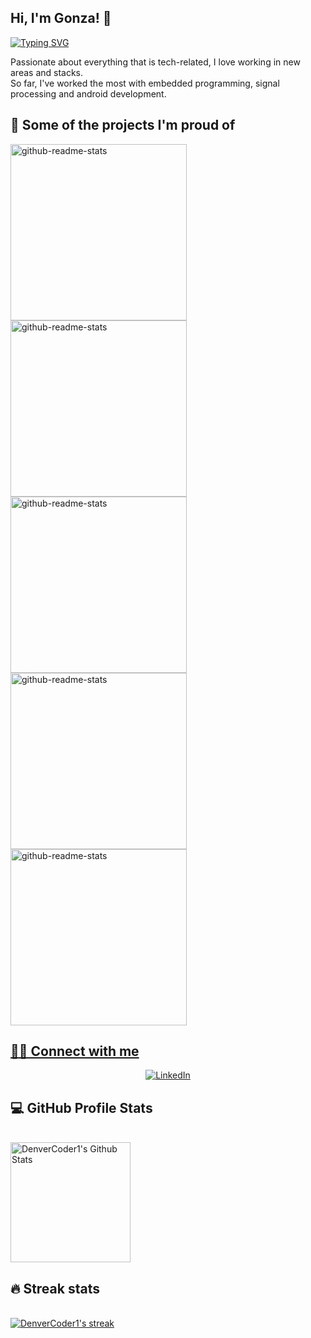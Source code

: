 ## Hi, I'm Gonza! 👋

<!-- Typing SVG by DenverCoder1 - https://github.com/DenverCoder1/readme-typing-svg -->
[![Typing SVG](https://readme-typing-svg.herokuapp.com?lines=Electronic+Engineer;Constantly+seeking+challenges)](https://git.io/typing-svg)

Passionate about everything that is tech-related, I love working in new areas and stacks. \
So far, I've worked the most with embedded programming, signal processing and android development.

## 📕 Some of the projects I'm proud of
<!-- Small repo cards (fork) - https://github.com/DenverCoder1/github-readme-stats -->
<p align="left">
    <a href="https://github.com/Lab-de-microprocesadores-G1/tpf-mp3-player"><img width="282" src="https://denvercoder1-github-readme-stats.vercel.app/api/pin/?username=Lab-de-microprocesadores-G1&repo=tpf-mp3-player&theme=react&bg_color=1F222E&title_color=F85D7F&icon_color=F8D866&hide_border=true&show_icons=false" alt="github-readme-stats"></a>
    <a href="https://github.com/gonzadavidov/food-recognition"><img width="282" src="https://denvercoder1-github-readme-stats.vercel.app/api/pin/?username=gonzadavidov&repo=food-recognition&theme=react&bg_color=1F222E&title_color=F85D7F&icon_color=F8D866&hide_border=true&show_icons=false" alt="github-readme-stats"></a>
    <a href="https://github.com/gonzadavidov/LoRaWAN-Gateway"><img width="282" src="https://denvercoder1-github-readme-stats.vercel.app/api/pin/?username=gonzadavidov&repo=LoRaWAN-Gateway&theme=react&bg_color=1F222E&title_color=F85D7F&icon_color=F8D866&hide_border=true&show_icons=false" alt="github-readme-stats"></a>
    <a href="https://github.com/asp-image-dsp/cyclops"><img width="282" src="https://denvercoder1-github-readme-stats.vercel.app/api/pin/?username=asp-image-dsp&repo=cyclops&theme=react&bg_color=1F222E&title_color=F85D7F&icon_color=F8D866&hide_border=true&show_icons=false" alt="github-readme-stats"></a>
    <a href="https://github.com/gonzadavidov/Catan"><img width="282" src="https://denvercoder1-github-readme-stats.vercel.app/api/pin/?username=gonzadavidov&repo=Catan&theme=react&bg_color=1F222E&title_color=F85D7F&icon_color=F8D866&hide_border=true&show_icons=false" alt="github-readme-stats">
</p>
    

## 🙋‍♂️ Connect with me 
<p align="center">
<a href="https://www.linkedin.com/in/gonzalo-joaquin-davidov-8397051b4/"><img alt="LinkedIn" title="Twitter" src="https://img.shields.io/badge/-LinkedIn-blue?style=for-the-badge&logo=Linkedin&logoColor=white"/></a>
</p>

## 💻 GitHub Profile Stats
\
<a href="https://github.com/anuraghazra/github-readme-stats"><img alt="DenverCoder1's Github Stats" src="https://denvercoder1-github-readme-stats.vercel.app/api/?username=gonzadavidov&show_icons=true&count_private=true&theme=react&hide_border=true&bg_color=1F222E&title_color=F85D7F&icon_color=F8D866" height="192px"/></a>

## 🔥 Streak stats
\
<a href="https://github.com/DenverCoder1/github-readme-streak-stats">
<img title="🔥 Get streak stats for your profile at git.io/streak-stats" alt="DenverCoder1's streak" src="https://github-readme-streak-stats.herokuapp.com/?user=gonzadavidov&theme=monokai-metallian&hide_border=true"/>
</a>


<!-- README inspired mainly in https://github.com/DenverCoder1/DenverCoder1 -->
